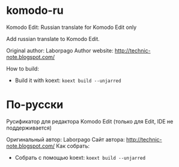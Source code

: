 komodo-ru
=========

Komodo Edit: Russian translate for Komodo Edit only

Add russian translate to Komodo Edit.

Original author: Laborpago
Author website: http://technic-note.blogspot.com/

How to build:

* Build it with koext: `koext build --unjarred`


По-русски
=========

Русификатор для редактора Komodo Edit (только для Edit, IDE не поддерживается)

Оригинальный автор: Laborpago
Сайт автора: http://technic-note.blogspot.com/
Как собрать:
* Собрать с помощью koext: `koext build --unjarred`
